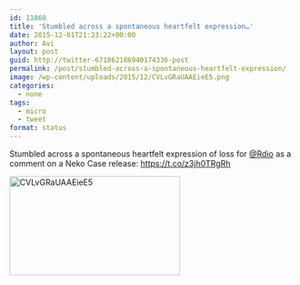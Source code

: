 ```yaml
---
id: 11868
title: 'Stumbled across a spontaneous heartfelt expression…'
date: 2015-12-01T21:23:22+00:00
author: Avi
layout: post
guid: http://twitter-671862186940174336-post
permalink: /post/stumbled-across-a-spontaneous-heartfelt-expression/
image: /wp-content/uploads/2015/12/CVLvGRaUAAEieE5.png
categories:
  - none
tags:
  - micro
  - tweet
format: status
---
```

Stumbled across a spontaneous heartfelt expression of loss for [@Rdio](http://twitter.com/Rdio) as a comment on a Neko Case release: https://t.co/z3jh0TRgRh

<img width="300" height="174" src="http://aviflax.com/wp-content/uploads/2015/12/CVLvGRaUAAEieE5-300x174.png" class="attachment-medium" alt="CVLvGRaUAAEieE5" />